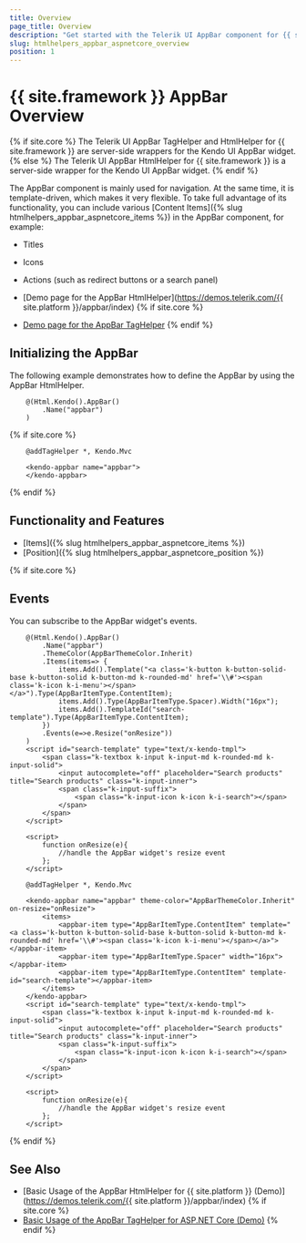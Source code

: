 ```yaml
---
title: Overview
page_title: Overview
description: "Get started with the Telerik UI AppBar component for {{ site.framework }}, and learn how to initialize the component."
slug: htmlhelpers_appbar_aspnetcore_overview
position: 1
---
```


# {{ site.framework }} AppBar Overview

{% if site.core %}
The Telerik UI AppBar TagHelper and HtmlHelper for {{ site.framework }} are server-side wrappers for the Kendo UI AppBar widget.
{% else %}
The Telerik UI AppBar HtmlHelper for {{ site.framework }} is a server-side wrapper for the Kendo UI AppBar widget.
{% endif %}

The AppBar component is mainly used for navigation. At the same time, it is template-driven, which makes it very flexible. To take full advantage of its functionality, you can include various [Content Items]({% slug htmlhelpers_appbar_aspnetcore_items %}) in the AppBar component, for example:
* Titles
* Icons
* Actions (such as redirect buttons or a search panel)

* [Demo page for the AppBar HtmlHelper](https://demos.telerik.com/{{ site.platform }}/appbar/index)
{% if site.core %}
* [Demo page for the AppBar TagHelper](https://demos.telerik.com/aspnet-core/appbar/tag-helper)
{% endif %}

## Initializing the AppBar

The following example demonstrates how to define the AppBar by using the AppBar HtmlHelper.

```HtmlHelper
    @(Html.Kendo().AppBar()
        .Name("appbar")
    )
```
{% if site.core %}
```TagHelper
    @addTagHelper *, Kendo.Mvc
 
    <kendo-appbar name="appbar"> 
    </kendo-appbar>
```
{% endif %}

## Functionality and Features

* [Items]({% slug htmlhelpers_appbar_aspnetcore_items %})
* [Position]({% slug htmlhelpers_appbar_aspnetcore_position %})

{% if site.core %}
## Events

You can subscribe to the AppBar widget's events.

```HtmlHelper
    @(Html.Kendo().AppBar()
        .Name("appbar")
        .ThemeColor(AppBarThemeColor.Inherit)
        .Items(items=> {
            items.Add().Template("<a class='k-button k-button-solid-base k-button-solid k-button-md k-rounded-md' href='\\#'><span class='k-icon k-i-menu'></span></a>").Type(AppBarItemType.ContentItem);
            items.Add().Type(AppBarItemType.Spacer).Width("16px");
            items.Add().TemplateId("search-template").Type(AppBarItemType.ContentItem);
        })
        .Events(e=>e.Resize("onResize"))
    )
    <script id="search-template" type="text/x-kendo-tmpl">
        <span class="k-textbox k-input k-input-md k-rounded-md k-input-solid">
            <input autocomplete="off" placeholder="Search products" title="Search products" class="k-input-inner">
            <span class="k-input-suffix">
                <span class="k-input-icon k-icon k-i-search"></span>
            </span>
        </span>
    </script>
    
    <script>
        function onResize(e){
            //handle the AppBar widget's resize event
        };
    </script>
```
```TagHelper
    @addTagHelper *, Kendo.Mvc
  
    <kendo-appbar name="appbar" theme-color="AppBarThemeColor.Inherit" on-resize="onResize">
        <items>
            <appbar-item type="AppBarItemType.ContentItem" template="<a class='k-button k-button-solid-base k-button-solid k-button-md k-rounded-md' href='\\#'><span class='k-icon k-i-menu'></span></a>"></appbar-item>
            <appbar-item type="AppBarItemType.Spacer" width="16px"></appbar-item>
            <appbar-item type="AppBarItemType.ContentItem" template-id="search-template"></appbar-item>
        </items>   
    </kendo-appbar>
    <script id="search-template" type="text/x-kendo-tmpl">
        <span class="k-textbox k-input k-input-md k-rounded-md k-input-solid">
            <input autocomplete="off" placeholder="Search products" title="Search products" class="k-input-inner">
            <span class="k-input-suffix">
                <span class="k-input-icon k-icon k-i-search"></span>
            </span>
        </span>
    </script>

    <script>
        function onResize(e){
            //handle the AppBar widget's resize event
        };
    </script>
```
{% endif %}

## See Also

* [Basic Usage of the AppBar HtmlHelper for {{ site.platform }} (Demo)](https://demos.telerik.com/{{ site.platform }}/appbar/index)
{% if site.core %}
* [Basic Usage of the AppBar TagHelper for ASP.NET Core (Demo)](https://demos.telerik.com/aspnet-core/appbar/tag-helper)
{% endif %}
